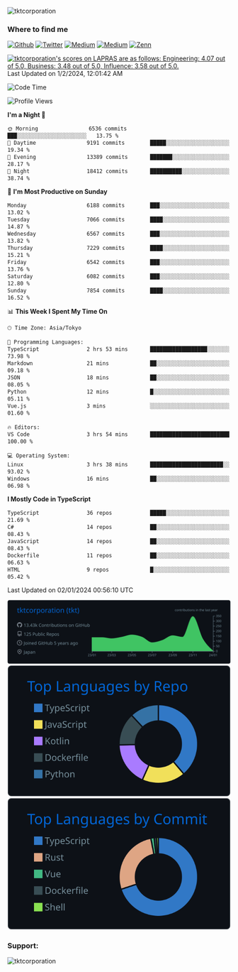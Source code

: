 <p align="left"> <img src="https://komarev.com/ghpvc/?username=tktcorporation&label=Profile%20views&color=0e75b6&style=flat" alt="tktcorporation" /> </p>

<h3>Where to find me</h3>
<p>
<a href="https://github.com/tktcorporation" target="_blank"><img alt="Github" src="https://img.shields.io/badge/GitHub-%2312100E.svg?&style=for-the-badge&logo=Github&logoColor=white" /></a>
<a href="https://twitter.com/tktcorporation" target="_blank"><img alt="Twitter" src="https://img.shields.io/badge/twitter-%231DA1F2.svg?&style=for-the-badge&logo=twitter&logoColor=white" /></a>
<a href="https://www.linkedin.com/in/tktcorporation" target="_blank"><img alt="Medium" src="https://img.shields.io/badge/linkdin-0a66c2.svg?&style=for-the-badge&logo=linkedin&logoColor=white" /></a>
<a href="https://qiita.com/tktcorporation" target="_blank"><img alt="Medium" src="https://img.shields.io/badge/qiita-55C500.svg?&style=for-the-badge&logo=qiita&logoColor=white" /></a>
<a href="https://zenn.dev/tktcorporation" target="_blank"><img alt="Zenn" src="https://img.shields.io/badge/Zenn-3EA8FF.svg?&style=for-the-badge&logo=Zenn&logoColor=white" /></a>
</p>

<!--START_SECTION:lapras-card-->
<p ><a href="https://lapras.com/public/tktcorporation" target="_blank" rel="noopener noreferrer"><img alt="tktcorporation's scores on LAPRAS are as follows: Engineering: 4.07 out of 5.0, Business: 3.48 out of 5.0, Influence: 3.58 out of 5.0." src="https://lapras-card-generator.vercel.app/api/svg?e=4.07&b=3.48&i=3.58&b1=%23232323&b2=%236d6d6d&i1=%23212121&i2=%23818181&l=en" width="300" ></a>  
Last Updated on 1/2/2024, 12:01:42 AM</p>
<!--END_SECTION:lapras-card-->
  
<!--START_SECTION:waka-->
![Code Time](http://img.shields.io/badge/Code%20Time-1%2C333%20hrs%204%20mins-blue)

![Profile Views](http://img.shields.io/badge/Profile%20Views-0-blue)

**I'm a Night 🦉** 

```text
🌞 Morning                6536 commits        ███░░░░░░░░░░░░░░░░░░░░░░   13.75 % 
🌆 Daytime                9191 commits        █████░░░░░░░░░░░░░░░░░░░░   19.34 % 
🌃 Evening                13389 commits       ███████░░░░░░░░░░░░░░░░░░   28.17 % 
🌙 Night                  18412 commits       ██████████░░░░░░░░░░░░░░░   38.74 % 
```
📅 **I'm Most Productive on Sunday** 

```text
Monday                   6188 commits        ███░░░░░░░░░░░░░░░░░░░░░░   13.02 % 
Tuesday                  7066 commits        ████░░░░░░░░░░░░░░░░░░░░░   14.87 % 
Wednesday                6567 commits        ███░░░░░░░░░░░░░░░░░░░░░░   13.82 % 
Thursday                 7229 commits        ████░░░░░░░░░░░░░░░░░░░░░   15.21 % 
Friday                   6542 commits        ███░░░░░░░░░░░░░░░░░░░░░░   13.76 % 
Saturday                 6082 commits        ███░░░░░░░░░░░░░░░░░░░░░░   12.80 % 
Sunday                   7854 commits        ████░░░░░░░░░░░░░░░░░░░░░   16.52 % 
```


📊 **This Week I Spent My Time On** 

```text
🕑︎ Time Zone: Asia/Tokyo

💬 Programming Languages: 
TypeScript               2 hrs 53 mins       ██████████████████░░░░░░░   73.98 % 
Markdown                 21 mins             ██░░░░░░░░░░░░░░░░░░░░░░░   09.18 % 
JSON                     18 mins             ██░░░░░░░░░░░░░░░░░░░░░░░   08.05 % 
Python                   12 mins             █░░░░░░░░░░░░░░░░░░░░░░░░   05.11 % 
Vue.js                   3 mins              ░░░░░░░░░░░░░░░░░░░░░░░░░   01.60 % 

🔥 Editors: 
VS Code                  3 hrs 54 mins       █████████████████████████   100.00 % 

💻 Operating System: 
Linux                    3 hrs 38 mins       ███████████████████████░░   93.02 % 
Windows                  16 mins             ██░░░░░░░░░░░░░░░░░░░░░░░   06.98 % 
```

**I Mostly Code in TypeScript** 

```text
TypeScript               36 repos            █████░░░░░░░░░░░░░░░░░░░░   21.69 % 
C#                       14 repos            ██░░░░░░░░░░░░░░░░░░░░░░░   08.43 % 
JavaScript               14 repos            ██░░░░░░░░░░░░░░░░░░░░░░░   08.43 % 
Dockerfile               11 repos            ██░░░░░░░░░░░░░░░░░░░░░░░   06.63 % 
HTML                     9 repos             █░░░░░░░░░░░░░░░░░░░░░░░░   05.42 % 
```




 Last Updated on 02/01/2024 00:56:10 UTC
<!--END_SECTION:waka-->

[![](https://raw.githubusercontent.com/tktcorporation/tktcorporation/master/profile-summary-card-output/github_dark/0-profile-details.svg)](https://github.com/vn7n24fzkq/github-profile-summary-cards)
[![](https://raw.githubusercontent.com/tktcorporation/tktcorporation/master/profile-summary-card-output/github_dark/1-repos-per-language.svg)](https://github.com/vn7n24fzkq/github-profile-summary-cards) [![](https://raw.githubusercontent.com/tktcorporation/tktcorporation/master/profile-summary-card-output/github_dark/2-most-commit-language.svg)](https://github.com/vn7n24fzkq/github-profile-summary-cards)

<h3 align="left">Support:</h3>
<p><a href="https://www.buymeacoffee.com/tktcorporation"> <img align="left" src="https://cdn.buymeacoffee.com/buttons/v2/default-yellow.png" height="50" width="210" alt="tktcorporation" /></a></p><br><br>

